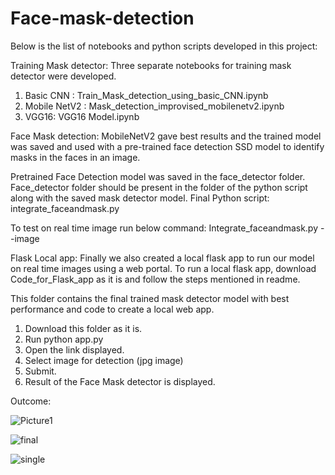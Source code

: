 # Face-mask-detection

Below is the list of notebooks and python scripts developed in this project:

Training Mask detector: Three separate notebooks for training mask detector were developed. 
1.	Basic CNN : Train_Mask_detection_using_basic_CNN.ipynb
2.	Mobile NetV2 : Mask_detection_improvised_mobilenetv2.ipynb
3.	VGG16: VGG16 Model.ipynb

Face Mask detection: MobileNetV2 gave best results and the trained model was saved and used with a pre-trained face detection SSD model to identify masks in the faces in an image.

Pretrained Face Detection model was saved in the face_detector folder. Face_detector folder should be present in the folder of the python script along with the saved mask detector model.
Final Python script: integrate_faceandmask.py

To test on real time image run below command:
Integrate_faceandmask.py --image <image name>

Flask Local app:
Finally we also created a local flask app to run our model on real time images using a web portal. To run a local flask app, download Code_for_Flask_app as it is and follow the steps mentioned in readme.
  
  This folder contains the final trained mask detector model with best performance and code to create a local web app.

1. Download this folder as it is.
2. Run python app.py
3. Open the link displayed.
4. Select image for detection (jpg image)
5. Submit.
6. Result of the Face Mask detector is displayed.

Outcome:
  
 ![Picture1](https://user-images.githubusercontent.com/83885131/157334261-7a1b6a39-16ea-4527-9ee6-10f312af661d.png)
  
![final](https://user-images.githubusercontent.com/83885131/157334279-1fa59924-26b5-4bfc-9e48-f1c3f956ad96.png)
  
![single](https://user-images.githubusercontent.com/83885131/157334298-558aee99-c1d0-4aed-bc9b-2edba2ae7996.png)
